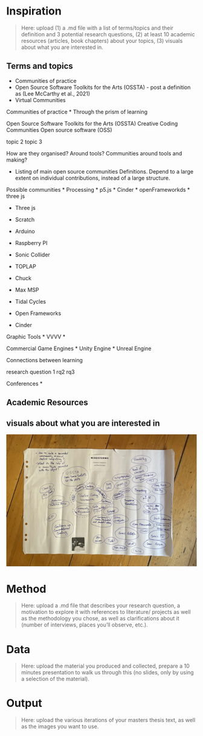 <!-- File: 01-inspiration/README.md -->

# Inspiration

> Here: upload (1) a .md file with a list of terms/topics and their
> definition and 3 potential research questions, (2) at least 10
> academic resources (articles, book chapters) about your topics, (3)
> visuals about what you are interested in.

## Terms and topics

- Communities of practice
- Open Source Software Toolkits for the Arts (OSSTA) - post a definition
  as (Lee McCarthy et al., 2021)
- Virtual Communities

Communities of practice \* Through the prism of learning

Open Source Software Toolkits for the Arts (OSSTA) Creative Coding
Communities Open source software (OSS)

topic 2 topic 3

How are they organised? Around tools? Communities around tools and
making?

- Listing of main open source communities Definitions. Depend to a large
  extent on individual contributions, instead of a large structure.

Possible communities \* Processing \* p5.js \* Cinder \* openFrameworkds
\* three js

- Three js

- Scratch

- Arduino

- Raspberry PI

- Sonic Collider

- TOPLAP

- Chuck

- Max MSP

- Tidal Cycles

- Open Frameworks

- Cinder

Graphic Tools \* VVVV \*

Commercial Game Engines \* Unity Engine \* Unreal Engine

Connections between learning

research question 1 rq2 rq3

Conferences \*

## Academic Resources

## visuals about what you are interested in

![Mindmap](01-inspiration/../attachments/mindmap.webp)
<!-- File: 02-method/README.md -->

# Method

> Here: upload a .md file that describes your research question, a
> motivation to explore it with references to literature/ projects as
> well as the methodology you chose, as well as clarifications about it
> (number of interviews, places you’ll observe, etc.).
> <!-- File: 03-data/README.md -->

# Data

> Here: upload the material you produced and collected, prepare a 10
> minutes presentation to walk us through this (no slides, only by using
> a selection of the material). <!-- File: 04-output/README.md -->

# Output

> Here: upload the various iterations of your masters thesis text, as
> well as the images you want to use.
